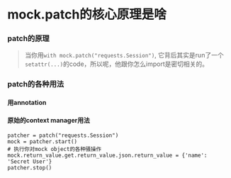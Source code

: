 # mock.patch的核心原理是啥

### patch的原理
> 当你用`with mock.patch("requests.Session")`, 它背后其实是run了一个`setattr(...)`的code，所以呢，他跟你怎么import是密切相关的。
> 
>
>

### patch的各种用法

#### 用annotation

#### 原始的context manager用法
```
patcher = patch("requests.Session")
mock = patcher.start()
# 执行你对mock object的各种骚操作
mock.return_value.get.return_value.json.return_value = {'name': 'Secret User'}
patcher.stop() 
```